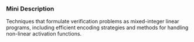 ### Mini Description

Techniques that formulate verification problems as mixed-integer linear programs, including efficient encoding strategies and methods for handling non-linear activation functions.
